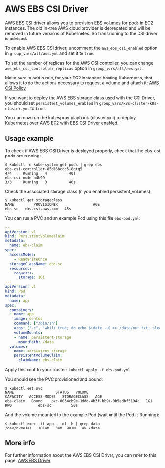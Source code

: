 # AWS EBS CSI Driver

AWS EBS CSI driver allows you to provision EBS volumes for pods in EC2 instances. The old in-tree AWS cloud provider is deprecated and will be removed in future versions of Kubernetes. So transitioning to the CSI driver is advised.

To enable AWS EBS CSI driver, uncomment the `aws_ebs_csi_enabled` option in `group_vars/all/aws.yml` and set it to `true`.

To set the number of replicas for the AWS CSI controller, you can change `aws_ebs_csi_controller_replicas` option in `group_vars/all/aws.yml`.

Make sure to add a role, for your EC2 instances hosting Kubernetes, that allows it to do the actions necessary to request a volume and attach it: [AWS CSI Policy](https://github.com/kubernetes-sigs/aws-ebs-csi-driver/blob/master/docs/example-iam-policy.json)

If you want to deploy the AWS EBS storage class used with the CSI Driver, you should set `persistent_volumes_enabled` in `group_vars/k8s-cluster/k8s-cluster.yml` to `true`.

You can now run the kubespray playbook (cluster.yml) to deploy Kubernetes over AWS EC2 with EBS CSI Driver enabled.

## Usage example

To check if AWS EBS CSI Driver is deployed properly, check that the ebs-csi pods are running:

```ShellSession
$ kubectl -n kube-system get pods | grep ebs
ebs-csi-controller-85d86bccc5-8gtq5                                  4/4     Running   4          40s
ebs-csi-node-n4b99                                                   3/3     Running   3          40s
```

Check the associated storage class (if you enabled persistent_volumes):

```ShellSession
$ kubectl get storageclass
NAME         PROVISIONER                AGE
ebs-sc   ebs.csi.aws.com   45s
```

You can run a PVC and an example Pod using this file `ebs-pod.yml`:

```yml
--
apiVersion: v1
kind: PersistentVolumeClaim
metadata:
  name: ebs-claim
spec:
  accessModes:
    - ReadWriteOnce
  storageClassName: ebs-sc
  resources:
    requests:
      storage: 1Gi
---
apiVersion: v1
kind: Pod
metadata:
  name: app
spec:
  containers:
  - name: app
    image: centos
    command: ["/bin/sh"]
    args: ["-c", "while true; do echo $(date -u) >> /data/out.txt; sleep 5; done"]
    volumeMounts:
    - name: persistent-storage
      mountPath: /data
  volumes:
  - name: persistent-storage
    persistentVolumeClaim:
      claimName: ebs-claim
```

Apply this conf to your cluster: ```kubectl apply -f ebs-pod.yml```

You should see the PVC provisioned and bound:

```ShellSession
$ kubectl get pvc
NAME                   STATUS   VOLUME                                     CAPACITY   ACCESS MODES   STORAGECLASS   AGE
ebs-claim   Bound    pvc-0034cb9e-1ddd-4b3f-bb9e-0b5edbf5194c   1Gi        RWO            ebs-sc         50s
```

And the volume mounted to the example Pod (wait until the Pod is Running):

```ShellSession
$ kubectl exec -it app -- df -h | grep data
/dev/nvme1n1   1014M   34M  981M   4% /data
```

## More info

For further information about the AWS EBS CSI Driver, you can refer to this page: [AWS EBS Driver](https://github.com/kubernetes-sigs/aws-ebs-csi-driver/).
